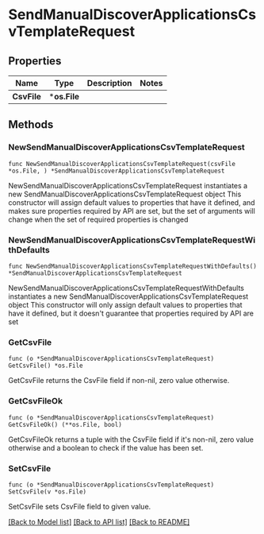 # SendManualDiscoverApplicationsCsvTemplateRequest

## Properties

Name | Type | Description | Notes
------------ | ------------- | ------------- | -------------
**CsvFile** | ***os.File** |  | 

## Methods

### NewSendManualDiscoverApplicationsCsvTemplateRequest

`func NewSendManualDiscoverApplicationsCsvTemplateRequest(csvFile *os.File, ) *SendManualDiscoverApplicationsCsvTemplateRequest`

NewSendManualDiscoverApplicationsCsvTemplateRequest instantiates a new SendManualDiscoverApplicationsCsvTemplateRequest object
This constructor will assign default values to properties that have it defined,
and makes sure properties required by API are set, but the set of arguments
will change when the set of required properties is changed

### NewSendManualDiscoverApplicationsCsvTemplateRequestWithDefaults

`func NewSendManualDiscoverApplicationsCsvTemplateRequestWithDefaults() *SendManualDiscoverApplicationsCsvTemplateRequest`

NewSendManualDiscoverApplicationsCsvTemplateRequestWithDefaults instantiates a new SendManualDiscoverApplicationsCsvTemplateRequest object
This constructor will only assign default values to properties that have it defined,
but it doesn't guarantee that properties required by API are set

### GetCsvFile

`func (o *SendManualDiscoverApplicationsCsvTemplateRequest) GetCsvFile() *os.File`

GetCsvFile returns the CsvFile field if non-nil, zero value otherwise.

### GetCsvFileOk

`func (o *SendManualDiscoverApplicationsCsvTemplateRequest) GetCsvFileOk() (**os.File, bool)`

GetCsvFileOk returns a tuple with the CsvFile field if it's non-nil, zero value otherwise
and a boolean to check if the value has been set.

### SetCsvFile

`func (o *SendManualDiscoverApplicationsCsvTemplateRequest) SetCsvFile(v *os.File)`

SetCsvFile sets CsvFile field to given value.



[[Back to Model list]](../README.md#documentation-for-models) [[Back to API list]](../README.md#documentation-for-api-endpoints) [[Back to README]](../README.md)


